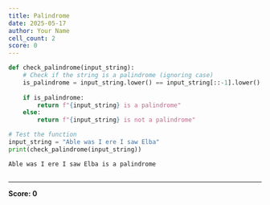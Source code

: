 ```yaml
---
title: Palindrome
date: 2025-05-17
author: Your Name
cell_count: 2
score: 0
---
```


```python
def check_palindrome(input_string):
    # Check if the string is a palindrome (ignoring case)
    is_palindrome = input_string.lower() == input_string[::-1].lower()
    
    if is_palindrome:
        return f"{input_string} is a palindrome"
    else:
        return f"{input_string} is not a palindrome"

# Test the function
input_string = "Able was I ere I saw Elba"
print(check_palindrome(input_string))

```

    Able was I ere I saw Elba is a palindrome



```python

```


---
**Score: 0**